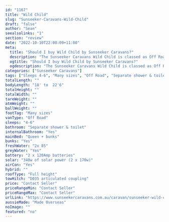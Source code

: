 ```yaml
---
id: "1167"
title: "Wild Child"
slug: "Sunseeker-Caravans-Wild-Child"
draft: "false"
author: "Sean"
seealsolinks: "1"
section: "review"
date: "2022-10-10T22:00:09+11:00"
meta:
  title: "Should I buy Wild Child by Sunseeker Caravans?"
  description: "The Sunseeker Caravans Wild Child is classed as Off Road, and sleeps 4-6 people. It is Made Overseas and comes in at Many sizes. It generally has Separate shower & toilet."
  ogtitle: "Should I buy Wild Child by Sunseeker Caravans?"
  ogdescription: "The Sunseeker Caravans Wild Child is classed as Off Road, and sleeps 4-6 people. It is Made Overseas and comes in at Many sizes. It generally has Separate shower & toilet."
categories: ["Sunseeker Caravans"]
tags: ["Sleeps 4-6", "Many sizes", "Off Road", "Separate shower & toilet", "Full height", "Price Unknown", "Made Overseas"]
totalLength: ""
bodyLength: "18' to  22'6"
totalHeight: ""
totalWidth: ""
tareWeight: ""
atmWeight: ""
ballWeight: ""
footTag: "Many sizes"
vanType: "Off Road"
sleeps: "4-6"
bathroom: "Separate shower & toilet"
internalBathroom: "Yes"
mainBed: "Queen + bunks"
bunks: "Yes"
freshWater: "2x 85"
greyWater: "Yes"
battery: "2 x 120Amp batteries"
solar: "340w of solar power (2 x 170w)"
airCon: "Yes"
hybrid: ""
roofType: "Full height"
towHitch: "D035 articulated coupling"
price: "Contact Seller"
priceRangeMin: "Contact Seller"
priceRangeMax: "Contact Seller"
urlLink: "https://www.sunseekercaravans.com.au/caravan/sunseeker-wild-child/"
aussieMade: "Made Overseas"
noImage: ""
featured: "no"
---
```

